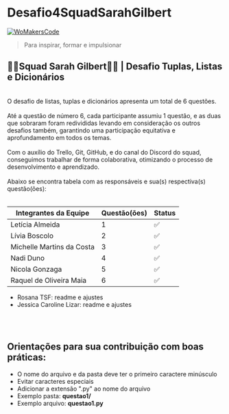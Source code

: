 # Desafio4SquadSarahGilbert

[![WoMakersCode](https://womakerscode.org/wp-content/uploads/2023/07/ong-womakerscode-thumb.png)](https://womakerscode.org/)
> Para inspirar, formar e impulsionar

## 👩‍💻**Squad Sarah Gilbert**👩‍💻 | Desafio Tuplas, Listas e Dicionários
<br/>
O desafio de listas, tuplas e dicionários apresenta um total de 6 questões.
<br/>
<br/>
Até a questão de número 6, cada participante assumiu 1 questão, e as duas que sobraram foram redivididas levando em consideração os outros desafios também, garantindo uma participação equitativa e aprofundamento em todos os temas.
<br/>
<br/>
Com o auxílio do Trello, Git, GitHub, e do canal do Discord do squad, conseguimos trabalhar de forma colaborativa, otimizando o processo de desenvolvimento e aprendizado.
<br/>
<br/>
Abaixo se encontra tabela com as responsáveis e sua(s) respectiva(s) questão(ões):
<br/>
<br/>

| Integrantes da Equipe  | Questão(ões)| Status |
| ------------- | ------------- | ------------- |
| Letícia Almeida  | 1 | ✅
| Lívia Boscolo | 2 | ✅
| Michelle Martins da Costa | 3 | ✅
| Nadi Duno | 4 | ✅
| Nicola Gonzaga | 5 | ✅
| Raquel de Oliveira Maia | 6 | ✅

- Rosana TSF: readme e ajustes
- Jessica Caroline Lizar:  readme e ajustes

<br/>
<br/>

## Orientações para sua contribuição com boas práticas:

* O nome do arquivo e da pasta deve ter o primeiro caractere minúsculo
* Evitar caracteres especiais
* Adicionar a extensão ".py" ao nome do arquivo
* Exemplo pasta: **questao1/**
* Exemplo arquivo: **questao1.py**

